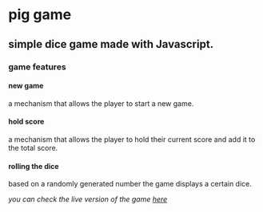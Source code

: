 # pig game
## simple dice game made with Javascript.


### game features
#### new game
a mechanism that allows the player to start a new game.

#### hold score
a mechanism that allows the player to hold their current score and add it to the total score.

#### rolling the dice
based on a randomly generated number the game displays a certain dice.

*you can check the live version of the game [here](https://roll-it-enigma.netlify.app/)*